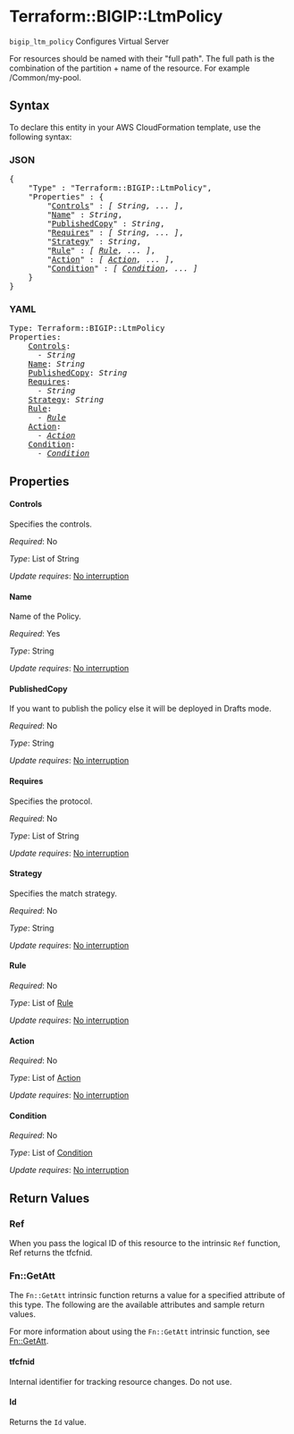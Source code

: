 # Terraform::BIGIP::LtmPolicy

`bigip_ltm_policy` Configures Virtual Server

For resources should be named with their "full path". The full path is the combination of the partition + name of the resource. For example /Common/my-pool.

## Syntax

To declare this entity in your AWS CloudFormation template, use the following syntax:

### JSON

<pre>
{
    "Type" : "Terraform::BIGIP::LtmPolicy",
    "Properties" : {
        "<a href="#controls" title="Controls">Controls</a>" : <i>[ String, ... ]</i>,
        "<a href="#name" title="Name">Name</a>" : <i>String</i>,
        "<a href="#publishedcopy" title="PublishedCopy">PublishedCopy</a>" : <i>String</i>,
        "<a href="#requires" title="Requires">Requires</a>" : <i>[ String, ... ]</i>,
        "<a href="#strategy" title="Strategy">Strategy</a>" : <i>String</i>,
        "<a href="#rule" title="Rule">Rule</a>" : <i>[ <a href="rule.md">Rule</a>, ... ]</i>,
        "<a href="#action" title="Action">Action</a>" : <i>[ <a href="action.md">Action</a>, ... ]</i>,
        "<a href="#condition" title="Condition">Condition</a>" : <i>[ <a href="condition.md">Condition</a>, ... ]</i>
    }
}
</pre>

### YAML

<pre>
Type: Terraform::BIGIP::LtmPolicy
Properties:
    <a href="#controls" title="Controls">Controls</a>: <i>
      - String</i>
    <a href="#name" title="Name">Name</a>: <i>String</i>
    <a href="#publishedcopy" title="PublishedCopy">PublishedCopy</a>: <i>String</i>
    <a href="#requires" title="Requires">Requires</a>: <i>
      - String</i>
    <a href="#strategy" title="Strategy">Strategy</a>: <i>String</i>
    <a href="#rule" title="Rule">Rule</a>: <i>
      - <a href="rule.md">Rule</a></i>
    <a href="#action" title="Action">Action</a>: <i>
      - <a href="action.md">Action</a></i>
    <a href="#condition" title="Condition">Condition</a>: <i>
      - <a href="condition.md">Condition</a></i>
</pre>

## Properties

#### Controls

Specifies the controls.

_Required_: No

_Type_: List of String

_Update requires_: [No interruption](https://docs.aws.amazon.com/AWSCloudFormation/latest/UserGuide/using-cfn-updating-stacks-update-behaviors.html#update-no-interrupt)

#### Name

Name of the Policy.

_Required_: Yes

_Type_: String

_Update requires_: [No interruption](https://docs.aws.amazon.com/AWSCloudFormation/latest/UserGuide/using-cfn-updating-stacks-update-behaviors.html#update-no-interrupt)

#### PublishedCopy

If you want to publish the policy else it will be deployed in Drafts mode.

_Required_: No

_Type_: String

_Update requires_: [No interruption](https://docs.aws.amazon.com/AWSCloudFormation/latest/UserGuide/using-cfn-updating-stacks-update-behaviors.html#update-no-interrupt)

#### Requires

Specifies the protocol.

_Required_: No

_Type_: List of String

_Update requires_: [No interruption](https://docs.aws.amazon.com/AWSCloudFormation/latest/UserGuide/using-cfn-updating-stacks-update-behaviors.html#update-no-interrupt)

#### Strategy

Specifies the match strategy.

_Required_: No

_Type_: String

_Update requires_: [No interruption](https://docs.aws.amazon.com/AWSCloudFormation/latest/UserGuide/using-cfn-updating-stacks-update-behaviors.html#update-no-interrupt)

#### Rule

_Required_: No

_Type_: List of <a href="rule.md">Rule</a>

_Update requires_: [No interruption](https://docs.aws.amazon.com/AWSCloudFormation/latest/UserGuide/using-cfn-updating-stacks-update-behaviors.html#update-no-interrupt)

#### Action

_Required_: No

_Type_: List of <a href="action.md">Action</a>

_Update requires_: [No interruption](https://docs.aws.amazon.com/AWSCloudFormation/latest/UserGuide/using-cfn-updating-stacks-update-behaviors.html#update-no-interrupt)

#### Condition

_Required_: No

_Type_: List of <a href="condition.md">Condition</a>

_Update requires_: [No interruption](https://docs.aws.amazon.com/AWSCloudFormation/latest/UserGuide/using-cfn-updating-stacks-update-behaviors.html#update-no-interrupt)

## Return Values

### Ref

When you pass the logical ID of this resource to the intrinsic `Ref` function, Ref returns the tfcfnid.

### Fn::GetAtt

The `Fn::GetAtt` intrinsic function returns a value for a specified attribute of this type. The following are the available attributes and sample return values.

For more information about using the `Fn::GetAtt` intrinsic function, see [Fn::GetAtt](https://docs.aws.amazon.com/AWSCloudFormation/latest/UserGuide/intrinsic-function-reference-getatt.html).

#### tfcfnid

Internal identifier for tracking resource changes. Do not use.

#### Id

Returns the <code>Id</code> value.

